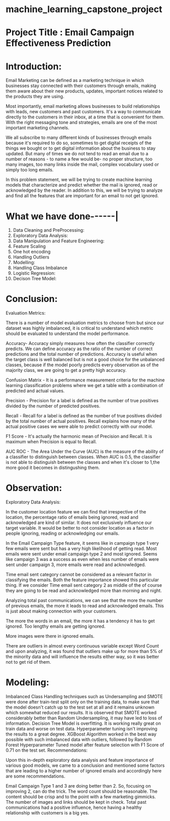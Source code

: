 # machine_learning_capstone_project

# Project Title : Email Campaign Effectiveness Prediction


# Introduction:

Email Marketing can be defined as a marketing technique in which businesses stay connected with their customers through emails, making them aware about their new products, updates, important notices related to the products they are using.

Most importantly, email marketing allows businesses to build relationships with leads, new customers and past customers. It's a way to communicate directly to the customers in their inbox, at a time that is convenient for them. With the right messaging tone and strategies, emails are one of the most important marketing channels.

We all subscribe to many different kinds of businesses through emails because it's required to do so, sometimes to get digital receipts of the things we bought or to get digital information about the business to stay updated. But many of times we do not tend to read an email due to a number of reasons - to name a few would be- no proper structure, too many images, too many links inside the mail, complex vocabulary used or simply too long emails.

In this problem statement, we will be trying to create machine learning models that characterize and predict whether the mail is ignored, read or acknowledged by the reader. In addition to this, we will be trying to analyze and find all the features that are important for an email to not get ignored.



# What we have done------|

1. Data Cleaning and PreProcessing:
2. Exploratory Data Analysis:
3. Data Manipulation and Feature Engineering:
4. Feature Scaling
5. One hot encoding
6. Handling Outliers
7. Modelling:
8. Handling Class Imbalance
9. Logistic Regression:
10. Decison Tree Model:




# Conclusion:

Evaluation Metrics:

There is a number of model evaluation metrics to choose from but since our dataset was highly imbalanced, it is critical to understand which metric should be evaluated to understand the model performance.

Accuracy- Accuracy simply measures how often the classifier correctly predicts. We can define accuracy as the ratio of the number of correct predictions and the total number of predictions. Accuracy is useful when the target class is well balanced but is not a good choice for the unbalanced classes, because if the model poorly predicts every observation as of the majority class, we are going to get a pretty high accuracy.

Confusion Matrix - It is a performance measurement criteria for the machine learning classification problems where we get a table with a combination of predicted and actual values.

Precision - Precision for a label is defined as the number of true positives divided by the number of predicted positives.

Recall - Recall for a label is defined as the number of true positives divided by the total number of actual positives. Recall explains how many of the actual positive cases we were able to predict correctly with our model.

F1 Score - It's actually the harmonic mean of Precision and Recall. It is maximum when Precision is equal to Recall.

AUC ROC - The Area Under the Curve (AUC) is the measure of the ability of a classifier to distinguish between classes. When AUC is 0.5, the classifier is not able to distinguish between the classes and when it's closer to 1,the more good it becomes in distingushing them.





# Observation:

Exploratory Data Analysis:

In the customer location feature we can find that irrespective of the location, the percentage ratio of emails being ignored, read and acknowledged are kind of similar. It does not exclusively influence our target variable. It would be better to not consider location as a factor in people ignoring, reading or acknowledging our emails.

In the Email Campaign Type feature, it seems like in campaign type 1 very few emails were sent but has a very high likelihood of getting read. Most emails were sent under email campaign type 2 and most ignored. Seems like campaign 3 was a success as even when less number of emails were sent under campaign 3, more emails were read and acknowledged.

Time email sent category cannot be considered as a relevant factor in classifying the emails. Both the feature importance showed this particular thing. If we consider Time email sent category 2 as middle of the of course they are going to be read and acknowledged more than morning and night.

Analyzing total past communications, we can see that the more the number of previous emails, the more it leads to read and acknowledged emails. This is just about making connection with your customers.

The more the words in an email, the more it has a tendency it has to get ignored. Too lengthy emails are getting ignored.

More images were there in ignored emails.

There are outliers in almost every continuous variable except Word Count and upon analyzing, it was found that outliers make up for more than 5% of the minority data and will influence the results either way, so it was better not to get rid of them.

# Modeling:

Imbalanced Class Handling techniques such as Undersampling and SMOTE were done after train-test split only on the training data, to make sure that the model doesn't catch up to the test set at all and it remains unknown which somewhat reduced our results.
It is observed that SMOTE worked considerably better than Random Undersampling, it may have led to loss of information.
Decision Tree Model is overfitting. It is working really great on train data and worse on test data.
Hyperparameter tuning isn't improving the results to a great degree.
XGBoost Algorithm worked in the best way possible with such imbalanced data with outliers, followed by Random Forest Hyperparameter Tuned model after feature selection with F1 Score of 0.71 on the test set.
Recommendations:

Upon this in-depth exploratory data analysis and feature importance of various good models, we came to a conclusion and mentioned some factors that are leading to a higher number of ignored emails and accordingly here are some recommendations.

Email Campaign Type 1 and 3 are doing better than 2. So, focusing on improving 2, can do the trick.
The word count should be reasonable. The content should be crisp and to the point with a few marketing gimmicks.
The number of images and links should be kept in check.
Total past communications had a positive influence, hence having a healthy relationship with customers is a big yes.

